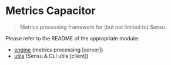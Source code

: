 # Metrics Capacitor

> Metrics processing framework for (but not limited to) Sensu

Please refer to the README of the appropriate module:
* [engine](https://github.com/metrics-capacitor/metrics-capacitor-engine#metrics-capacitor-engine) (metrics processing [server])
* [utils](https://github.com/metrics-capacitor/metrics-capacitor-utils#metrics-capacitor-utils) (Sensu & CLI utils [client])
